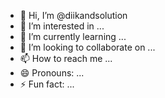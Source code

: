 - 👋 Hi, I’m @diikandsolution
- 👀 I’m interested in ...
- 🌱 I’m currently learning ...
- 💞️ I’m looking to collaborate on ...
- 📫 How to reach me ...
- 😄 Pronouns: ...
- ⚡ Fun fact: ...

<!---
diikandsolution/diikandsolution is a ✨ special ✨ repository because its `README.md` (this file) appears on your GitHub profile.
You can click the Preview link to take a look at your changes.
--->
